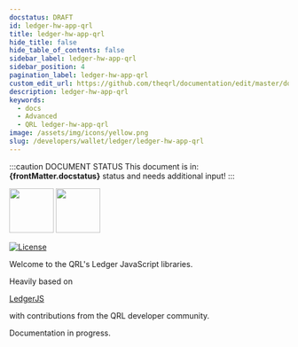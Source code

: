 ```yaml
---
docstatus: DRAFT
id: ledger-hw-app-qrl
title: ledger-hw-app-qrl
hide_title: false
hide_table_of_contents: false
sidebar_label: ledger-hw-app-qrl
sidebar_position: 4
pagination_label: ledger-hw-app-qrl
custom_edit_url: https://github.com/theqrl/documentation/edit/master/docs/basics/what-is-qrl.md
description: ledger-hw-app-qrl
keywords:
  - docs
  - Advanced
  - QRL ledger-hw-app-qrl
image: /assets/img/icons/yellow.png
slug: /developers/wallet/ledger/ledger-hw-app-qrl
---
```


:::caution DOCUMENT STATUS 
<span>This document is in: <b>{frontMatter.docstatus}</b> status and needs additional input!</span>
:::




<img src="https://user-images.githubusercontent.com/211411/34776833-6f1ef4da-f618-11e7-8b13-f0697901d6a8.png" height="80" /> <img src="https://user-images.githubusercontent.com/211411/52533081-e679d380-2d2e-11e9-9c5e-571e4ad0107b.png" height="80" />

[![License](https://img.shields.io/badge/License-Apache%202.0-blue.svg)](https://opensource.org/licenses/Apache-2.0)

Welcome to the QRL's Ledger JavaScript libraries.

Heavily based on

[LedgerJS](https://github.com/LedgerHQ/ledgerjs)

with contributions from the QRL developer community.

Documentation in progress.